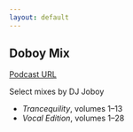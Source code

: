 ```yaml
---
layout: default
---
```


Doboy Mix
---------

[Podcast URL](doboy-mix.xml)

Select mixes by DJ Joboy

 - _Trancequility_, volumes 1–13
 - _Vocal Edition_, volumes 1–28
